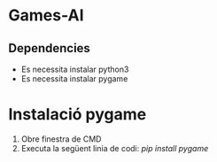 # Games-AI

## Dependencies

- Es necessita instalar python3
- Es necessita instalar pygame

# Instalació pygame

1. Obre finestra de CMD
2. Executa la següent linia de codi: *pip install pygame*
